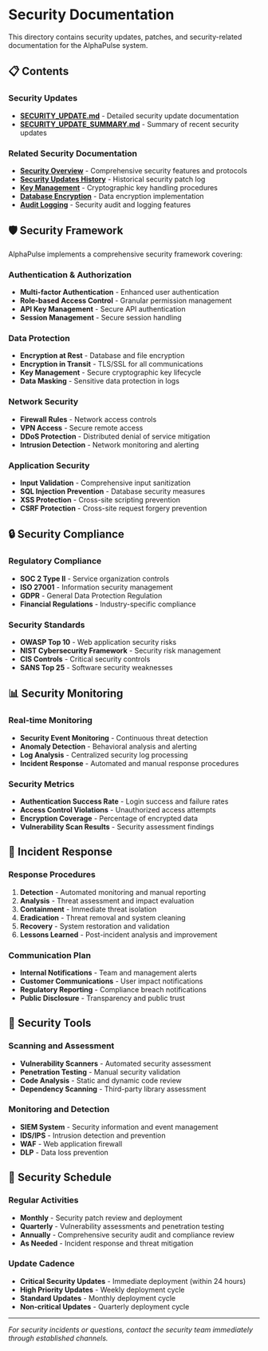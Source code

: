 # Security Documentation

This directory contains security updates, patches, and security-related documentation for the AlphaPulse system.

## 📋 Contents

### Security Updates
- [**SECURITY_UPDATE.md**](SECURITY_UPDATE.md) - Detailed security update documentation
- [**SECURITY_UPDATE_SUMMARY.md**](SECURITY_UPDATE_SUMMARY.md) - Summary of recent security updates

### Related Security Documentation
- [**Security Overview**](../security.md) - Comprehensive security features and protocols
- [**Security Updates History**](../security-updates.md) - Historical security patch log
- [**Key Management**](../key-management.md) - Cryptographic key handling procedures
- [**Database Encryption**](../database-encryption.md) - Data encryption implementation
- [**Audit Logging**](../audit-logging.md) - Security audit and logging features

## 🛡️ Security Framework

AlphaPulse implements a comprehensive security framework covering:

### Authentication & Authorization
- **Multi-factor Authentication** - Enhanced user authentication
- **Role-based Access Control** - Granular permission management
- **API Key Management** - Secure API authentication
- **Session Management** - Secure session handling

### Data Protection
- **Encryption at Rest** - Database and file encryption
- **Encryption in Transit** - TLS/SSL for all communications
- **Key Management** - Secure cryptographic key lifecycle
- **Data Masking** - Sensitive data protection in logs

### Network Security
- **Firewall Rules** - Network access controls
- **VPN Access** - Secure remote access
- **DDoS Protection** - Distributed denial of service mitigation
- **Intrusion Detection** - Network monitoring and alerting

### Application Security
- **Input Validation** - Comprehensive input sanitization
- **SQL Injection Prevention** - Database security measures
- **XSS Protection** - Cross-site scripting prevention
- **CSRF Protection** - Cross-site request forgery prevention

## 🔒 Security Compliance

### Regulatory Compliance
- **SOC 2 Type II** - Service organization controls
- **ISO 27001** - Information security management
- **GDPR** - General Data Protection Regulation
- **Financial Regulations** - Industry-specific compliance

### Security Standards
- **OWASP Top 10** - Web application security risks
- **NIST Cybersecurity Framework** - Security risk management
- **CIS Controls** - Critical security controls
- **SANS Top 25** - Software security weaknesses

## 📊 Security Monitoring

### Real-time Monitoring
- **Security Event Monitoring** - Continuous threat detection
- **Anomaly Detection** - Behavioral analysis and alerting
- **Log Analysis** - Centralized security log processing
- **Incident Response** - Automated and manual response procedures

### Security Metrics
- **Authentication Success Rate** - Login success and failure rates
- **Access Control Violations** - Unauthorized access attempts
- **Encryption Coverage** - Percentage of encrypted data
- **Vulnerability Scan Results** - Security assessment findings

## 🚨 Incident Response

### Response Procedures
1. **Detection** - Automated monitoring and manual reporting
2. **Analysis** - Threat assessment and impact evaluation
3. **Containment** - Immediate threat isolation
4. **Eradication** - Threat removal and system cleaning
5. **Recovery** - System restoration and validation
6. **Lessons Learned** - Post-incident analysis and improvement

### Communication Plan
- **Internal Notifications** - Team and management alerts
- **Customer Communications** - User impact notifications
- **Regulatory Reporting** - Compliance breach notifications
- **Public Disclosure** - Transparency and public trust

## 🔧 Security Tools

### Scanning and Assessment
- **Vulnerability Scanners** - Automated security assessment
- **Penetration Testing** - Manual security validation
- **Code Analysis** - Static and dynamic code review
- **Dependency Scanning** - Third-party library assessment

### Monitoring and Detection
- **SIEM System** - Security information and event management
- **IDS/IPS** - Intrusion detection and prevention
- **WAF** - Web application firewall
- **DLP** - Data loss prevention

## 📅 Security Schedule

### Regular Activities
- **Monthly** - Security patch review and deployment
- **Quarterly** - Vulnerability assessments and penetration testing
- **Annually** - Comprehensive security audit and compliance review
- **As Needed** - Incident response and threat mitigation

### Update Cadence
- **Critical Security Updates** - Immediate deployment (within 24 hours)
- **High Priority Updates** - Weekly deployment cycle
- **Standard Updates** - Monthly deployment cycle
- **Non-critical Updates** - Quarterly deployment cycle

---
*For security incidents or questions, contact the security team immediately through established channels.*